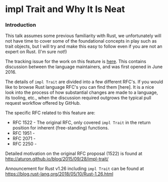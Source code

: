 # impl Trait and Why It Is Neat

### Introduction

This talk assumes some previous familiarity with Rust, we unfortunately will
not have time to cover some of the foundational concepts in play such as
trait objects, but I will try and make this easy to follow even if you are
not an expert on Rust. (I'm sure not!)

The tracking issue for the work on this feature is [here][1]. This contains
discussion between the language maintainers, and was first opened in June 2016.

The details of `impl Trait` are divided into a few different RFC's. If you
would like to browse Rust language RFC's you can find them [here]. It is a nice
look into the process of how substantial changes are made to a language, its
tooling, etc., when the discussion required outgrows the typical pull request
workflow offered by GitHub.

The specific RFC related to this feature are:
*  RFC 1522 - The original RFC, only covered `impl Trait` in the return
              position for inherent (free-standing) functions.
*  RFC 1951 -
*  RFC 2071 -
*  RFC 2250 -

[1]: https://github.com/rust-lang/rust/issues/34511
[2]: https://github.com/rust-lang/rfcs


Detailed motivation on the original RFC proposal (1522) is found at
http://aturon.github.io/blog/2015/09/28/impl-trait/

Announcement for Rust v1.26 including `impl Trait` can be found at
https://blog.rust-lang.org/2018/05/10/Rust-1.26.html


